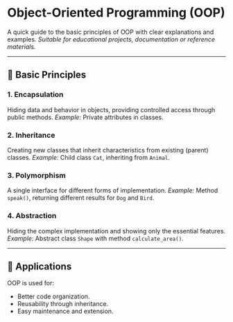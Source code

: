 # Object-Oriented Programming (OOP)

A quick guide to the basic principles of OOP with clear explanations and examples.
*Suitable for educational projects, documentation or reference materials.*

---

## 📌 Basic Principles

### 1. **Encapsulation**
Hiding data and behavior in objects, providing controlled access through public methods.
*Example:* Private attributes in classes.

### 2. **Inheritance**
Creating new classes that inherit characteristics from existing (parent) classes.
*Example:* Child class `Cat`, inheriting from `Animal`.

### 3. **Polymorphism**
A single interface for different forms of implementation.
*Example:* Method `speak()`, returning different results for `Dog` and `Bird`.

### 4. **Abstraction**
Hiding the complex implementation and showing only the essential features.
*Example:* Abstract class `Shape` with method `calculate_area()`.

---

## 🎯 Applications
OOP is used for:
- Better code organization.
- Reusability through inheritance.
- Easy maintenance and extension.

